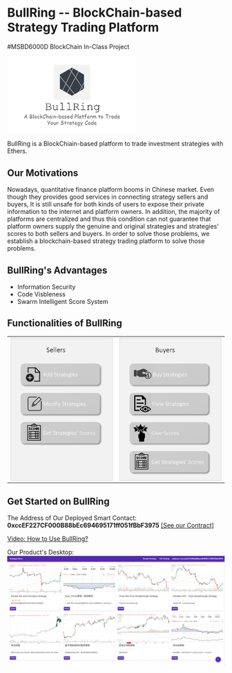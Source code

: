 # BullRing -- BlockChain-based Strategy Trading Platform
#MSBD6000D BlockChain In-Class Project

<img src="images/BullRing2.png" width="300" hegiht="313" align=center />

BullRing is a BlockChiain-based platform to trade investment strategies with Ethers. 

## Our Motivations
Nowadays, quantitative finance platform booms in Chinese market. Even though they provides good services in connecting strategy sellers and buyers,
It is still unsafe for both kinds of users to expose their private information to the internet and platform owners. In addition, the majority of platforms
are centralized and thus this condition can not guarantee that platform owners supply the genuine and original strategies and 
strategies' scores to both sellers and buyers. In order to solve those problems, we establish a blockchain-based strategy trading platform to
solve those problems.

## BullRing's Advantages
- Information Security
- Code Visbleness
- Swarm Intelligent Score System

## Functionalities of BullRing
<table>
    <tr>
        <td><img src="images/func1.png" width="250" hegiht="313" align=center /></td>
        <td><img src="images/func2.png" width="250" hegiht="313" align=center /></td>
    </tr>
</table>

## Get Started on BullRing
The Address of Our Deployed Smart Contact: **0xccEF227CF000B88bEc694695171ff051fBbF3975** 
[[See our Contract]](https://ropsten.etherscan.io/address/0xccef227cf000b88bec694695171ff051fbbf3975)

[Video: How to Use BullRing?]()

Our Product's Desktop:
<img src="images/demo_desktop1.png" align=center />

